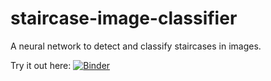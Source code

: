 # staircase-image-classifier
A neural network to detect and classify staircases in images.

Try it out here: [![Binder](https://mybinder.org/badge_logo.svg)](https://mybinder.org/v2/gh/BrandonTang89/Staircase-Image-Classifier/master?filepath=Stairs_Prediction_jsonnpy.ipynb)
